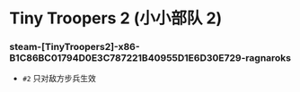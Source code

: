 # Tiny Troopers 2 (小小部队 2)

### steam-[TinyTroopers2]-x86-B1C86BC01794D0E3C787221B40955D1E6D30E729-ragnaroks
- `#2` 只对敌方步兵生效
